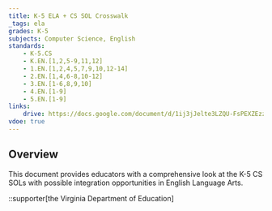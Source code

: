 ```yaml
---
title: K-5 ELA + CS SOL Crosswalk
_tags: ela
grades: K-5
subjects: Computer Science, English
standards:
    - K-5.CS
    - K.EN.[1,2,5-9,11,12]
    - 1.EN.[1,2,4,5,7,9,10,12-14]
    - 2.EN.[1,4,6-8,10-12]
    - 3.EN.[1-6,8,9,10]
    - 4.EN.[1-9]
    - 5.EN.[1-9]
links:
    drive: https://docs.google.com/document/d/1ij3jJelte3LZQU-FsPEXZEzzi4d8S3bj0hP8lDrEKlk/edit?usp=drive_link
vdoe: true
---
```


## Overview
This document provides educators with a comprehensive look at the K-5 CS SOLs with possible integration opportunities in English Language Arts.

::supporter[the Virginia Department of Education]